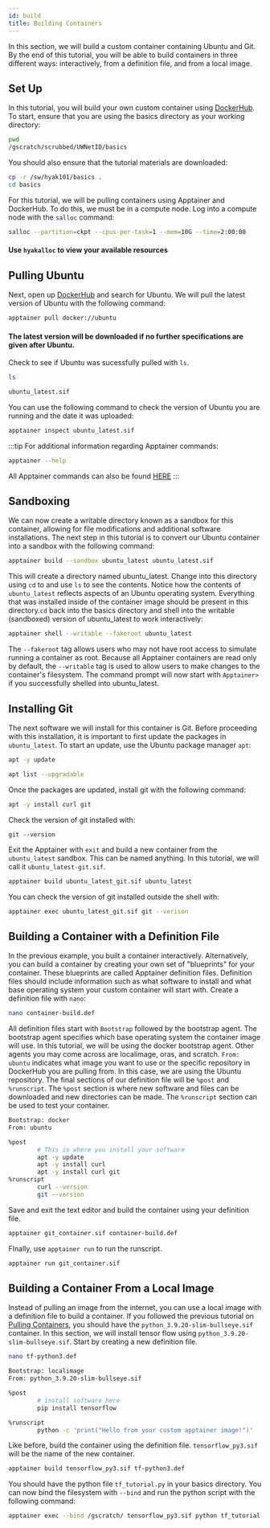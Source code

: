 ```yaml
---
id: build
title: Building Containers
---
```


In this section, we will build a custom container containing Ubuntu and Git. By the end of this tutorial, you will be able to build containers in three different ways: interactively, from a definition file, and from a local image. 

## Set Up

In this tutorial, you will build your own custom container using [DockerHub](https://hub.docker.com/). To start, ensure that you are using the basics directory as your working directory:
```bash
pwd
/gscratch/scrubbed/UWNetID/basics
```
You should also ensure that the tutorial materials are downloaded:
```bash
cp -r /sw/hyak101/basics .
cd basics
```


For this tutorial, we will be pulling containers using Apptainer and DockerHub. To do this, we must be in a compute node. Log into a compute node with the `salloc` command:
```bash
salloc --partition=ckpt --cpus-per-task=1 --mem=10G --time=2:00:00
```
#### Use `hyakalloc` to view your available resources

## Pulling Ubuntu
Next, open up [DockerHub](https://hub.docker.com/) and search for Ubuntu. We will pull the latest version of Ubuntu with the following command:
```bash
apptainer pull docker://ubuntu
```
#### The latest version will be downloaded if no further specifications are given after Ubuntu.

Check to see if Ubuntu was sucessfully pulled with `ls`. 
```bash
ls 
```
```bash
ubuntu_latest.sif
```
You can use the following command to check the version of Ubuntu you are running and the date it was uploaded:
```bash
apptainer inspect ubuntu_latest.sif
```
:::tip
For additional information regarding Apptainer commands:

```bash
apptainer --help
```
All Apptainer commands can also be found [HERE](https://apptainer.org/docs/user/main/quick_start.html)
:::

## Sandboxing

We can now create a writable directory known as a sandbox for this container, allowing for file modifications and additional software installations. The next step in this tutorial is to convert our Ubuntu container into a sandbox with the following command: 
```bash
apptainer build --sandbox ubuntu_latest ubuntu_latest.sif
```

This will create a directory named ubuntu_latest. Change into this directory using `cd` to and use `ls` to see the contents. Notice how the contents of `ubuntu_latest` reflects aspects of an Ubuntu operating system. Everything that was installed inside of the container image should be present in this directory.`cd` back into the basics directory and shell into the writable (sandboxed) version of ubuntu_latest to work interactively:
```bash
apptainer shell --writable --fakeroot ubuntu_latest
```

The `--fakeroot` tag allows users who may not have root access to simulate running a container as root. Because all Apptainer containers are read only by default, the `--writable` tag is used to allow users to make changes to the container's filesystem. The command prompt will now start with `Apptainer>` if you successfully shelled into ubuntu_latest. 

## Installing Git
The next software we will install for this container is Git. Before proceeding with this installation, it is important to first update the packages in `ubuntu_latest`. To start an update, use the Ubuntu package manager `apt`:
```bash
apt -y update
```
```bash
apt list --upgradable
```

Once the packages are updated, install git with the following command:
```bash
apt -y install curl git
```
Check the version of git installed with:
```
git --version
```
Exit the Apptainer with `exit` and build a new container from the `ubuntu_latest` sandbox. This can be named anything. In this tutorial, we will call it `ubuntu_latest-git.sif`. 
```bash
apptainer build ubuntu_latest_git.sif ubuntu_latest
```
You can check the version of git installed outside the shell with:
```bash
apptainer exec ubuntu_latest_git.sif git --verison
```
## Building a Container with a Definition File
In the previous example, you built a container interactively.
Alternatively, you can build a container by creating your own set of "blueprints" for your container. These blueprints are called Apptainer definition files. Definition files should include information such as what software to install and what base operating system your custom container will start with. Create a definition file with `nano`:

```bash
nano container-build.def
```
All definition files start with `Bootstrap` followed by the bootstrap agent. The bootstrap agent specifies which base operating system the container image will use. In this tutorial, we will be using the docker bootstrap agent. Other agents you may come across are localimage, oras, and scratch. `From: ubuntu` indicates what image you want to use or the specific repository in DockerHub you are pulling from. In this case, we are using the Ubuntu repository. The final sections of our definition file will be `%post` and `%runscript`. The `%post` section is where new software and files can be downloaded and new directories can be made. The `%runscript` section can be used to test your container.  
```bash
Bootstrap: docker
From: ubuntu

%post
        # This is where you install your software
        apt -y update
        apt -y install curl
        apt -y install curl git
%runscript
        curl --version
        git --version
```
Save and exit the text editor and build the container using your definition file. 
```bash
apptainer git_container.sif container-build.def
```
FInally, use `apptainer run` to run the runscript. 
```bash
apptainer run git_container.sif
```
## Building a Container From a Local Image
Instead of pulling an image from the internet, you can use a local image with a definition file to build a container. If you followed the previous tutorial on [Pulling Containers](https://hyak.uw.edu/docs/hyak101/containers/demonstration), you should have the `python_3.9.20-slim-bullseye.sif` container. In this section, we will install tensor flow using `python_3.9.20-slim-bullseye.sif`. Start by creating a new definition file.
```bash
nano tf-python3.def
```
```bash
Bootstrap: localimage
From: python_3.9.20-slim-bullseye.sif

%post
        # install software here
        pip install tensorflow

%runscript
        python -c 'print("Hello from your custom apptainer image!")'
```
Like before, build the container using the definition file. `tensorflow_py3.sif` will be the name of the new container.
```bash
apptainer build tensorflow_py3.sif tf-python3.def
```
You should have the python file `tf_tutorial.py` in your basics directory. You can now bind the filesystem with `--bind` and run the python script with the following command:
```bash
apptainer exec --bind /gscratch/ tensorflow_py3.sif python tf_tutorial.py
```
